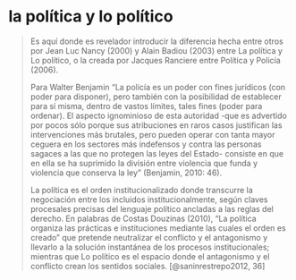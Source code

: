 # la política y lo político
>Es aquí donde es revelador introducir la diferencia hecha entre otros por Jean Luc Nancy (2000) y Alain Badiou (2003) entre La política y Lo político, o la creada por Jacques Ranciere entre Política y Policía (2006).
> 
>Para Walter Benjamin “La policía es un poder con fines jurídicos (con poder para disponer), pero también con la posibilidad de establecer para sí misma, dentro de vastos límites, tales fines (poder para ordenar). El aspecto ignominioso de esta autoridad -que es advertido por pocos sólo porque sus atribuciones en raros casos justifican las intervenciones más brutales, pero pueden operar con tanta mayor ceguera en los sectores más indefensos y contra las personas sagaces a las que no protegen las leyes del Estado- consiste en que en ella se ha suprimido la división entre violencia que funda y violencia que conserva la ley” (Benjamin, 2010: 46).
> 
>La política es el orden institucionalizado donde transcurre la negociación entre los incluidos institucionalmente, según claves procesales precisas del lenguaje político ancladas a las reglas del derecho. En palabras de Costas Douzinas (2010), “La política organiza las prácticas e instituciones mediante las cuales el orden es creado” que pretende neutralizar el conflicto y el antagonismo y llevarlo a la solución instantánea de los procesos institucionales; mientras que Lo político es el espacio donde el antagonismo y el conflicto crean los sentidos sociales. [@saninrestrepo2012, 36]

